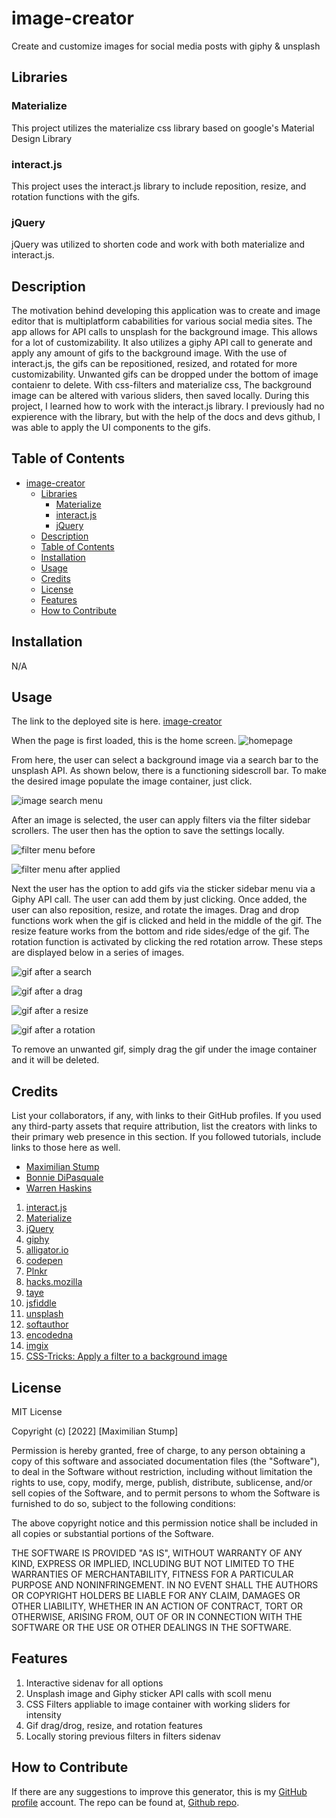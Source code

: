 # image-creator
Create and customize images for social media posts with giphy &amp; unsplash

## Libraries

### Materialize
This project utilizes the materialize css library based on google's Material Design Library

### interact.js
This project uses the interact.js library to include reposition, resize, and rotation functions with the gifs.

### jQuery
jQuery was utilized to shorten code and work with both materialize and interact.js.

## Description
The motivation behind developing this application was to create and image editor that is multiplatform cababilities for various social media sites. The app allows for API calls to unsplash for the background image. This allows for a lot of customizability. It also utilizes a giphy API call to generate and apply any amount of gifs to the background image. With the use of interact.js, the gifs can be repositioned, resized, and rotated for more customizability. Unwanted gifs can be dropped under the bottom of image contaienr to delete. With css-filters and materialize css, The background image can be altered with various sliders, then saved locally. During this project, I learned how to work with the interact.js library. I previously had no expierence with the library, but with the help of the docs and devs github, I was able to apply the UI components to the gifs. 


## Table of Contents
- [image-creator](#image-creator)
  - [Libraries](#libraries)
    - [Materialize](#materialize)
    - [interact.js](#interactjs)
    - [jQuery](#jquery)
  - [Description](#description)
  - [Table of Contents](#table-of-contents)
  - [Installation](#installation)
  - [Usage](#usage)
  - [Credits](#credits)
  - [License](#license)
  - [Features](#features)
  - [How to Contribute](#how-to-contribute)

## Installation
N/A

## Usage
The link to the deployed site is here. [image-creator](https://maxstump13.github.io/image-creator/)

When the page is first loaded, this is the home screen.
 ![homepage](./images/homepage.png)

From here, the user can select a background image via a search bar to the unsplash API. As shown below, there is a functioning sidescroll bar. To make the desired image populate the image container, just click. 

![image search menu](./images/imageMenu.png)

After an image is selected, the user can apply filters via the filter sidebar scrollers. The user then has the option to save the settings locally.

![filter menu before](./images/filterBefore.png)

![filter menu after applied](./images/filterAfter.png)

Next the user has the option to add gifs via the sticker sidebar menu via a Giphy API call. The user can add them by just clicking. Once added, the user can also reposition, resize, and rotate the images. Drag and drop functions work when the gif is clicked and held in the middle of the gif. The resize feature works from the bottom and ride sides/edge of the gif. The rotation function is activated by clicking the red rotation arrow. These steps are displayed below in a series of images.

![gif after a search](./images/gifBefore.png)

![gif after a drag](./images/gifDrag.png)

![gif after a resize](./images/gifResize.png)

![gif after a rotation](./images/gifRotate.png)

To remove an unwanted gif, simply drag the gif under the image container and it will be deleted.

## Credits
List your collaborators, if any, with links to their GitHub profiles.
If you used any third-party assets that require attribution, list the creators with links to their primary web presence in this section.
If you followed tutorials, include links to those here as well.
- [Maximilian Stump](https://github.com/MaxStump13)
- [Bonnie DiPasquale](https://github.com/bvasko)
- [Warren Haskins](https://github.com/warrenhaskins1)
1. [interact.js](https://interactjs.io/)
2. [Materialize](https://materializecss.com/about.html)
3. [jQuery](https://api.jquery.com/)
4. [giphy](https://developers.giphy.com/)
5. [alligator.io](https://alligator.io/js/drag-and-drop-interactjs/)
6. [codepen](https://codepen.io/taye/pen/wrrxKb)
7. [Plnkr](https://embed.plnkr.co/g81ZqmXFwAZXnqeijIEX/)
8. [hacks.mozilla](https://hacks.mozilla.org/2014/11/interact-js-for-drag-and-drop-resizing-and-multi-touch-gestures/)
9. [taye](https://github.com/taye/interact.js)
10. [jsfiddle](https://jsfiddle.net/axnyfuj8/1/)
11. [unsplash](https://unsplash.com/developers)
12. [softauthor](https://softauthor.com/javascript-working-with-images/)
13. [encodedna](https://www.encodedna.com/css-tutorials/add-text-to-image-and-save-the-image.htm)
14. [imgix](https://docs.imgix.com/apis/rendering)
15. [CSS-Tricks: Apply a filter to a background image](https://css-tricks.com/apply-a-filter-to-a-background-image/)
## License
MIT License

Copyright (c) [2022] [Maximilian Stump]

Permission is hereby granted, free of charge, to any person obtaining a copy
of this software and associated documentation files (the "Software"), to deal
in the Software without restriction, including without limitation the rights
to use, copy, modify, merge, publish, distribute, sublicense, and/or sell
copies of the Software, and to permit persons to whom the Software is
furnished to do so, subject to the following conditions:

The above copyright notice and this permission notice shall be included in all
copies or substantial portions of the Software.

THE SOFTWARE IS PROVIDED "AS IS", WITHOUT WARRANTY OF ANY KIND, EXPRESS OR
IMPLIED, INCLUDING BUT NOT LIMITED TO THE WARRANTIES OF MERCHANTABILITY,
FITNESS FOR A PARTICULAR PURPOSE AND NONINFRINGEMENT. IN NO EVENT SHALL THE
AUTHORS OR COPYRIGHT HOLDERS BE LIABLE FOR ANY CLAIM, DAMAGES OR OTHER
LIABILITY, WHETHER IN AN ACTION OF CONTRACT, TORT OR OTHERWISE, ARISING FROM,
OUT OF OR IN CONNECTION WITH THE SOFTWARE OR THE USE OR OTHER DEALINGS IN THE
SOFTWARE.

## Features
1. Interactive sidenav for all options
2. Unsplash image and Giphy sticker API calls with scoll menu
3. CSS Filters appliable to image container with working sliders for intensity
4. Gif drag/drog, resize, and rotation features
5. Locally storing previous filters in filters sidenav

## How to Contribute
If there are any suggestions to improve this generator, this is my [GitHub profile](https://github.com/MaxStump13) account. The repo can be found at, [Github repo](https://github.com/MaxStump13/image-creator).
